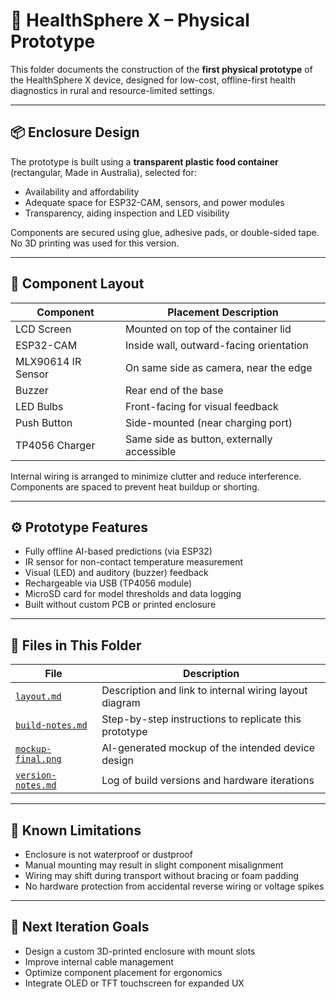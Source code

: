 # 🧰 HealthSphere X – Physical Prototype

This folder documents the construction of the **first physical prototype** of the HealthSphere X device, designed for low-cost, offline-first health diagnostics in rural and resource-limited settings.

---

## 📦 Enclosure Design

The prototype is built using a **transparent plastic food container** (rectangular, Made in Australia), selected for:

- Availability and affordability
- Adequate space for ESP32-CAM, sensors, and power modules
- Transparency, aiding inspection and LED visibility

Components are secured using glue, adhesive pads, or double-sided tape. No 3D printing was used for this version.

---

## 🔧 Component Layout

| Component        | Placement Description                      |
|------------------|---------------------------------------------|
| LCD Screen       | Mounted on top of the container lid         |
| ESP32-CAM        | Inside wall, outward-facing orientation     |
| MLX90614 IR Sensor | On same side as camera, near the edge     |
| Buzzer           | Rear end of the base                        |
| LED Bulbs        | Front-facing for visual feedback            |
| Push Button      | Side-mounted (near charging port)           |
| TP4056 Charger   | Same side as button, externally accessible  |

Internal wiring is arranged to minimize clutter and reduce interference. Components are spaced to prevent heat buildup or shorting.

---

## ⚙️ Prototype Features

- Fully offline AI-based predictions (via ESP32)
- IR sensor for non-contact temperature measurement
- Visual (LED) and auditory (buzzer) feedback
- Rechargeable via USB (TP4056 module)
- MicroSD card for model thresholds and data logging
- Built without custom PCB or printed enclosure

---

## 📁 Files in This Folder

| File | Description |
|------|-------------|
| [`layout.md`](layout.md) | Description and link to internal wiring layout diagram |
| [`build-notes.md`](build-notes.md) | Step-by-step instructions to replicate this prototype |
| [`mockup-final.png`](../mockup-final.png) | AI-generated mockup of the intended device design |
| [`version-notes.md`](version-notes.md) | Log of build versions and hardware iterations |

---

## 🧪 Known Limitations

- Enclosure is not waterproof or dustproof
- Manual mounting may result in slight component misalignment
- Wiring may shift during transport without bracing or foam padding
- No hardware protection from accidental reverse wiring or voltage spikes

---

## 🚀 Next Iteration Goals

- Design a custom 3D-printed enclosure with mount slots
- Improve internal cable management
- Optimize component placement for ergonomics
- Integrate OLED or TFT touchscreen for expanded UX
